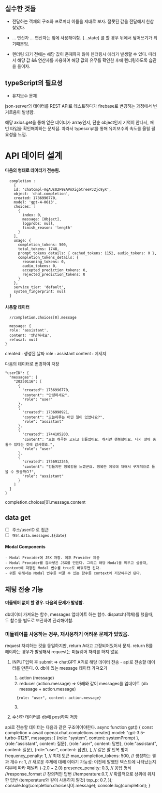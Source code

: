 ## 실수한 것들

- 전달하는 객체의 구조와 프로퍼티 이름을 제대로 보자.
  잘못된 값을 전달해서 한참 찾았다.

- ... 연산자
  ... 연산자는 앞에 사용해야함. {...state} 를 할 경우 뒤에서 덮어쓰기가 되기때문임.

- 렌더링 되기 전에는 해당 값이 존재하지 않아 렌더링시 에러가 발생할 수 있다. 따라서 해당 값 && 연산자를 사용하여 해당 값의 유무를 확인한 후에 렌더링하도록 습관을 들이자.

## typeScript의 필요성

  - 유지보수 문제

  json-server의 데이터를 REST API로 테스트하다가 firebase로 변경하는 과정에서 번거로움이 발생함.

  해당 axios.get을 통해 얻은 데이터가 array인지, 단순 object인지 기억이 안나서, 매번 타입을 확인해야하는 문제점. 따라서 typescript를 통해 유지보수의 속도를 올릴 필요성을 느낌.


# API 데이터 설계

#### 다음의 형태로 데이터가 전송됨.

```
  completion :
    {
    id: 'chatcmpl-AqAUsU2F9EAVmXigbtreePJ2jc9yX',
    object: 'chat.completion',
    created: 1736996770,
    model: 'gpt-4-0613',
    choices: [
      {
        index: 0,
        message: [Object],
        logprobs: null,
        finish_reason: 'length'
      }
    ],
    usage: {
      completion_tokens: 500,
      total_tokens: 1748,
      prompt_tokens_details: { cached_tokens: 1152, audio_tokens: 0 },
      completion_tokens_details: {
        reasoning_tokens: 0,
        audio_tokens: 0,
        accepted_prediction_tokens: 0,
        rejected_prediction_tokens: 0
      }
    },
    service_tier: 'default',
    system_fingerprint: null
  }
```

#### 사용할 데이터

```
  //completion.choices[0].message

  message: {
  role: 'assistant',
  content: '안녕하세요',
  refusal: null
}
```

created : 생성된 날짜
role : assistant
content : 메세지

다음의 데이터로 변경하여 저장

```
"userID": {
  "messages": {
    "20250116": [
      {
        "created": 1736996770,
        "content": "안녕하세요",
        "role": "user"
      },
      {
        "created": 1736998921,
        "content": "오늘하루는 어떤 일이 있었나요?",
        "role": "assistant"
      },
      {
        "created": 1744105203,
        "content": "오늘 하루는 고되고 힘들었어요. 하지만 행복했어요. 내가 살아 숨쉴수 있다는 것에 감사했죠.",
        "role": "user"
      },
      {
        "created": 1756912345,
        "content": "힘들지만 행복함을 느꼈군요. 행복한 이유에 대해서 구체적으로 들을 수 있을까요?",
        "role": "assistant"
      }
    ]
  }
}
```

completion.choices[0].message.content

## data get

 - [ ] 주소/userID 로 접근
 - [ ] `해당.data.messages.${date}`

#### Modal Components
    - Modal Provider에 JSX 저장. 이후 Provider 제공
    - Modal Provider를 감싸넣은 JSX를 만든다. 그리고 해당 Modal을 띄우고 싶을때, context에 저장된 Modal 변수를 true로 바꿔주면 된다. 
    - 위를 위해서는 Modal 변수를 바꿀 수 있는 함수를 context에 저장해두면 된다.


## 채팅 전송 기능

#### 미들웨어 없이 할 경우. 다음의 문제가 발생함.
db데이터 가져오는 함수, messages 업데이트 하는 함수. dispatch(객체)를 했을때,
두 함수를 별도로 보관하여 관리해야함.

### 미들웨어를 사용하는 경우, 재사용하기 어려운 문제가 있었음.
request 처리하는 것을 동일하지만, return A라고 고정되어있어서 문제. return B를 해야하는 경우가 발생해서 request는 미들웨어 처리를 하지 않음.

  1. INPUT입력 후 submit => chatGPT API로 해당 데이터 전송
    - api로 전송할 데이터를 만든다.
      0. db에 있는 message 데이터 가져오기
      1. action (message)
      2. reducer (action.message) => 아래와 같이 messages를 업데이트 (db message + action.message)
      ```
        {role: "user", content: action.message} 
      ```
      3. 

  2. 수신한 데이터를 db에 post하여 저장

  api로 전송할 데이터는 다음과 같은 구조이어야한다.
  async function gpt() {
  const completion = await openai.chat.completions.create({
    model: "gpt-3.5-turbo-0125",
    messages: [
      {role: "system", content: systemPrompt },
      {role:"assistant", content: 질문},
      {role:"user", content: 답변},
      {role:"assistant", content: 질문},
      {role:"user", content: 답변},
    ],
    // 같은 말 반복 방지
    frequency_penalty: 1,
    // 최대 토큰
    max_completion_tokens: 500,
    // 생성하는 결과 개수
    n: 1,
    // 새로운 주제에 대해 이야기 가능성: 이전에 말했던 텍스트에 나타났는지 여부에 따라 패널티 (-2.0 ~ 2.0)
    presence_penalty: 0.3,
    // 응답 형식
    //response_format
    // 창의적인 답변
    //temperature:0.7,
    // 확률적으로 상위에 위치한 답변 (temperature와 같이 사용하지 말것)
    top_p: 0.7,
  });
  console.log(completion.choices[0].message);
  console.log(completion); 
}
